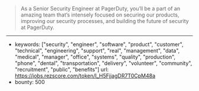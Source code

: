 >As a Senior Security Engineer at PagerDuty, you’ll be a part of an amazing team that’s intensely focused on securing our products, improving our security processes, and building the future of security at PagerDuty.  
------
- keywords: ["security", "engineer", "software", "product", "customer", "technical", "engineering", "support", "real", "management", "data", "medical", "manager", "office", "systems", "quality", "production", "phone", "dental", "transportation", "delivery", "volunteer", "community", "recruitment", "public", "benefits"]
url: https://jobs.rezscore.com/token/I_H5FjjagDR7T0CpM48a
- bounty: 500
